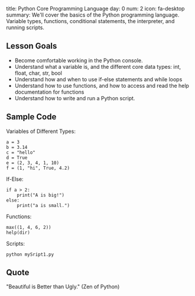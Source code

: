 title: Python Core Programming Language
day: 0
num: 2
icon: fa-desktop
summary: We'll cover the basics of the Python programming language.  Variable types, functions, conditional statements, the interpreter, and running scripts.


## Lesson Goals
  - Become comfortable working in the Python console.
  - Understand what a variable is, and the different core data types: int, float, char, str, bool
  - Understand how and when to use if-else statements and while loops
  - Understand how to use functions, and how to access and read the help documentation for functions
  - Understand how to write and run a Python script.


## Sample Code

Variables of Different Types:

    a = 3
    b = 3.14
    c = "hello"
    d = True
    e = (2, 3, 4, 1, 10)
    f = (1, "hi", True, 4.2)


If-Else:

    if a > 2:
        print("A is big!")
    else:
        print("a is small.")

Functions:

    max((1, 4, 6, 2))
    help(dir)

Scripts:

    python mySript1.py

## Quote

"Beautiful is Better than Ugly." (Zen of Python)